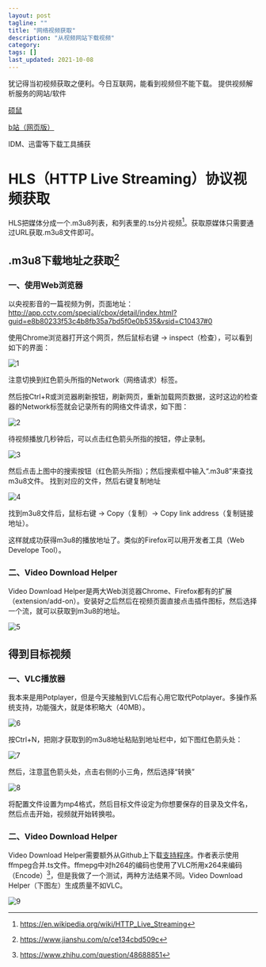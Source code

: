 ```yaml
---
layout: post
tagline: ""
title: "网络视频获取"
description: "从视频网站下载视频"
category: 
tags: []
last_updated: 2021-10-08
---
```

犹记得当初视频获取之便利。今日互联网，能看到视频但不能下载。
提供视频解析服务的网站/软件

[硕鼠](https://www.flycd.com)

[b站（网页版）](https://bilibili.iiilab.com)

IDM、迅雷等下载工具捕获

# HLS（HTTP Live Streaming）协议视频获取

HLS把媒体分成一个.m3u8列表，和列表里的.ts分片视频[^1st]。获取原媒体只需要通过URL获取.m3u8文件即可。

## .m3u8下载地址之获取[^2nd]

### 一、使用Web浏览器

以央视影音的一篇视频为例，页面地址：<http://app.cctv.com/special/cbox/detail/index.html?guid=e8b80233f53c4b8fb35a7bd5f0e0b535&vsid=C10437#0>

使用Chrome浏览器打开这个网页，然后鼠标右键 -> inspect（检查），可以看到如下的界面：

![1](images/20210929-1.png)

注意切换到红色箭头所指的Network（网络请求）标签。

然后按Ctrl+R或浏览器刷新按钮，刷新网页，重新加载网页数据，这时这边的检查器的Network标签就会记录所有的网络文件请求，如下图：

![2](images/20210929-2.png)

待视频播放几秒钟后，可以点击红色箭头所指的按钮，停止录制。

![3](images/20210929-3.png)

然后点击上图中的搜索按钮（红色箭头所指）；然后搜索框中输入“.m3u8”来查找m3u8文件。
找到对应的文件，然后右键复制地址

![4](images/20210929-4.png)

找到m3u8文件后，鼠标右键 -> Copy（复制）-> Copy link address（复制链接地址）。

这样就成功获得m3u8的播放地址了。类似的Firefox可以用开发者工具（Web Develope Tool）。

### 二、Video Download Helper

Video Download Helper是两大Web浏览器Chrome、Firefox都有的扩展（extension/add-on）。安装好之后然后在视频页面直接点击插件图标，然后选择一个流，就可以获取到m3u8的地址。

![5](images/20210929-5.png)

## 得到目标视频

### 一、VLC播放器

我本来是用Potplayer，但是今天接触到VLC后有心用它取代Potplayer。多操作系统支持，功能强大，就是体积略大（40MB）。

![6](images/20210929-6.png)

按Ctrl+N，把刚才获取到的m3u8地址粘贴到地址栏中，如下图红色箭头处：

![7](images/20210929-7.png)

然后，注意蓝色箭头处，点击右侧的小三角，然后选择“转换”

![8](images/20210929-8.png)

将配置文件设置为mp4格式，然后目标文件设定为你想要保存的目录及文件名，然后点击开始，视频就开始转换啦。

### 二、Video Download Helper

Video Download Helper需要额外从Github上下载[支持程序](https://github.com/mi-g/vdhcoapp/releases/download/v1.6.3/VdhCoAppSetup-1.6.3.exe)。作者表示使用ffmpeg合并.ts文件。ffmepg中对h264的编码也使用了VLC所用x264来编码（Encode）[^3rd]，但是我做了一个测试，两种方法结果不同。Video Download Helper（下图左）生成质量不如VLC。

![9](images/20210929-9.png)

[^1st]: <https://en.wikipedia.org/wiki/HTTP_Live_Streaming>

[^2nd]: <https://www.jianshu.com/p/ce134cbd509c>

[^3rd]: <https://www.zhihu.com/question/48688851>








